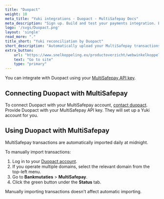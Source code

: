 ```yaml
---
title: "Duopact"
weight: 10
meta_title: "Yuki integrations - Duopact - MultiSafepay Docs"
meta_description: "Sign up. Build and test your payments integration. Explore our products and services. Use our API Reference, SDKs, and wrappers. Get support."
logo: '/svgs/Duopact.png'
layout: 'single'
read_more: "."
title_short: "Yuki reconciliation by Duopact"
short_description: "Automatically upload your MultiSafepay transactions to Yuki"
extra_button:
    url: "https://www.snelkoppeling.eu/productoverzicht/webwinkelkoppelingen"
    text: "Go to site"
    type: "primary"
---
```


You can integrate with Duopact using your [MultiSafepay API key](/tools/multisafepay-control/retrieving-your-api-key/). 

## Connecting Duopact with MultiSafepay

To connect Duopact with your MultiSafepay account, [contact duopact](https://www.duopact.nl/nl/contact/). Provide Duopact with your MultiSafepay API key. They will set up a Yuki account for you. 

## Using Duopact with MultiSafepay

MultiSafepay transactions are automatically imported daily at midnight.

To manually import transactions:

1. Log in to your [Duopact account](portal.yukiconnector.nl).
2. If you operate multiple domains, select the relevant domain from the top-left menu.
3. Go to **Bankmutaties** > **MultiSafepay**.
4. Click the green button under the **Status** tab.

Manually importing transactions doesn't affect automatic importing.